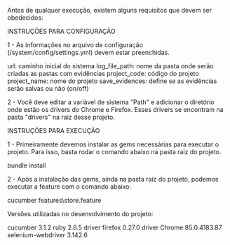 Antes de qualquer execução, existem alguns requisitos que devem ser obedecidos:

INSTRUÇÕES PARA CONFIGURAÇÃO

1 - As informações no arquivo de configuração (/system/config/settings.yml) devem estar preenchidas.

url: caminho inicial do sistema
log_file_path: nome da pasta onde serão criadas as pastas com evidências
project_code: código do projeto
project_name: nome do projeto
save_evidences: define se as evidências serão salvas ou não (on/off)

2 - Você deve editar a variável de sistema "Path" e adicionar o diretório onde estão os drivers do Chrome e Firefox. Esses drivers se encontram na pasta "drivers" na raiz desse projeto.


INSTRUÇÕES PARA EXECUÇÃO

1 - Primeiramente devemos instalar as gems necessárias para executar o projeto. Para isso, basta rodar o comando abaixo na pasta raiz do projeto.

bundle install

2 - Após a instalação das gems, ainda na pasta raiz do projeto, podemos executar a feature com o comando abaixo:

cucumber features\store.feature

Versões utilizadas no desenvolvimento do projeto:

cucumber 3.1.2
ruby 2.6.5
driver firefox 0.27.0
driver Chrome 85.0.4183.87
selenium-webdriver 3.142.6